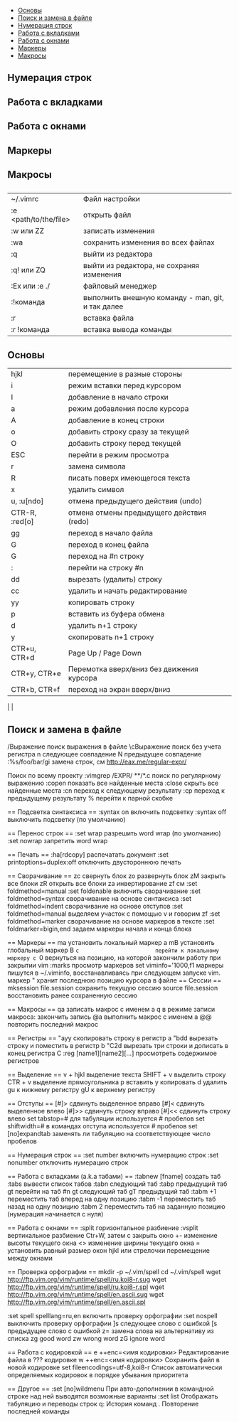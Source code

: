 
- [Основы](osnovi)
- [Поиск и замена в файле](poisk)
- [Нумерация строк](nu)
- [Работа с вкладками](tab)
- [Работа с окнами](window)
- [Маркеры](mark)
- [Макросы](mac)

## <a id="nu">Нумерация строк</a>
## <a id="tab">Работа с вкладками</a>
## <a id="window">Работа с окнами</a>
## <a id="mark">Маркеры</a>
## <a id="mac">Макросы</a>
## <a id=""></a>
## <a id=""></a>
## <a id=""></a>
## <a id=""></a>
## <a id=""></a>
## <a id=""></a>
## <a id=""></a>
## <a id=""></a>
## <a id=""></a>

|                                   |                                                    |
| --------------------------------- | --------------                                     |
|  ~/.vimrc                         | Файл настройки                                     |
|  :e <path/to/the/file>            | открыть файл                                       |
| :w или ZZ                         | записать изменения                                 |
| :wa                               | сохранить изменения во всех файлах                 |
| :q                                | выйти из редактора                                 |
| :q! или ZQ                        | выйти из редактора, не сохраняя изменения          |
| :Ex или :e ./                     | файловый менеджер                                  |
| :!команда                         | выполнить внешную команду - man, git, и так далее  |
| :r <file>                         | вставка файла                                      |
| :r !команда                       | вставка вывода команды                             |
                           
## <a id="osnovi">Основы</a>
|                         |                                           |
| ----------------------- | ----------------------------------------- |
| hjkl                    |  перемещение в разные стороны
| i                       | режим вставки перед курсором
| I                       |  добавление в начало строки
| a                       |  режим добавления после курсора
| A                       |  добавление в конец строки
| o                       |  добавить строку сразу за текущей
| O                       |  добавить строку перед текущей
| ESC                     |  перейти в режим просмотра
| r                       |  замена символа
| R                       |  писать поверх имеющегося текста
| x                       |  удалить символ
| u, :u[ndo]              |  отмена предыдущего действия (undo)
| CTR-R, :red[o]          |  отмена отмены предыдущего действия (redo)
| gg                      |  переход в начало файла
| G                       |  переход в конец файла
| <n>G                    |  переход на #n строку
| :<n>                    |  перейти на строку #n
| dd                      |  вырезать (удалить) строку
| cc                      |  удалить и начать редактирование
| yy                      |  копировать строку
| p                       |  вставить из буфера обмена
| <n>d                    |  удалить n+1 строку
| <n>y                    |  скопировать n+1 строку
| CTR+u, CTR+d            |  Page Up / Page Down
| CTR+y, CTR+e            |  Перемотка вверх/вниз без движения курсора              
| CTR+b, CTR+f            |  переход на экран вверх/вниз
|
|

## <a id="poisk">Поиск и замена в файле</a>
/Выражение               поиск выражения в файле
\cВыражение              поиск без учета регистра
n                        следующее совпадение
N                        предыдущее совпадение
:%s/foo/bar/gi           замена строк, см http://eax.me/regular-expr/

Поиск по всему проекту
:vimgrep /EXPR/ **/*.c   поиск по регулярному выражению
:copen                   показать все найденные места
:close                   скрыть все найденные места
:cn                      переход к следующему результату
:cp                      переход к предыдущему результату
%                         перейти к парной скобке

== Подсветка синтаксиса ==
:syntax on                включить подсветку
:syntax off               выключить подсветку (по умолчанию)

== Перенос строк ==
:set wrap                 разрешить word wrap (по умолчанию)
:set nowrap               запретить word wrap

== Печать ==
:ha[rdcopy]                   распечатать документ
:set printoptions=duplex:off  отключить двустороннюю печать

== Сворачивание ==
zc                        свернуть блок
zo                        развернуть блок
zM                        закрыть все блоки
zR                        открыть все блоки
za                        инвертирование
zf                        см :set foldmethod=manual
:set foldenable           включить свoрачивание
:set foldmethod=syntax    сворачивание на основе синтаксиса
:set foldmethod=indent    сворачивание на основе отступов
:set foldmethod=manual    выделяем участок с помощью v и говорим zf
:set foldmethod=marker    сворачивание на основе маркеров в тексте
:set foldmarker=bigin,end задаем маркеры начала и конца блока

== Маркеры ==
ma                        установить локальный маркер a
mB                        установить глобальный маркер B
`c                        перейти к локальному маркеру c
`0                        вернуться на позицию, на которой закончили
                            работу при закрытии vim
:marks                    просмотр маркеров
set viminfo='1000,f1      маркеры пишутся в ~/.viminfo, восстанавливаясь
                            при следующем запуске vim. маркер " хранит
                            последнюю позицию курсора в файле
== Сессии ==
mksession file.session    сохранить текущую сессию
source file.session       восстановить ранее сохраненную сессию

== Макросы ==
qa                        записать макрос с именем a
q                         в режиме записи макроса: закончить запись
@a                        выполнить макрос с именем a
@@                        повторить последний макрос

== Регистры ==
"ayy                      скопировать строку в регистр a
"bdd                      вырезать строку и поместить в регистр b
"С2d                      вырезать три строки и дописать в конец
                            регистра C
:reg [name1][name2][...]  просмотреть содержимое регистров

== Выделение ==
v + hjkl                  выделение текста
SHIFT + v                 выделить строку
CTR + v                   выделение прямоугольника
p                         вставить
y                         копировать
d                         удалить
gu                        к нижнему регистру
gU                        к верхнему регистру

== Отступы ==
[#]>                      сдвинуть выделенное вправо
[#]<                      сдвинуть выделенное влево
[#]>>                     сдвинуть строку вправо
[#]<<                     сдвинуть строку влево
set tabstop=#             для табуляции используется # пробелов
set shiftwidth=#          в командах отступа используется # пробелов
set [no]expandtab         заменять ли табуляцию на соответствующее
                            число пробелов



== Нумерация строк ==
:set number              включить нумерацию строк
:set nonumber            отключить нумерацию строк

== Работа с вкладками (a.k.a табами) ==
:tabnew [fname]          создать таб
:tabs                    вывести список табов
:tabn                    следующий таб
:tabp                    предыдущий таб
<n>gt                    перейти на таб #n
gt                       следующий таб
gT                       предыдущий таб
:tabm +1                 переместить таб вперед на одну позицию
:tabm -1                 переместить таб назад на одну позицию
:tabm 2                  переместить таб на заданную позицию
                           (нумерация начинается с нуля)

== Работа с окнами ==
:split                   горизонтальное разбиение
:vsplit                  вертикальное разбиение
Ctr+W, затем
  с                      закрыть окно
  +-                     изменение высоты текущего окна
  <>                     изменение ширины текущего окна
  =                      установить равный размер окон
  hjkl или стрелочки     перемещение между окнами

== Проверка орфографии ==
    mkdir -p ~/.vim/spell
    cd ~/.vim/spell
    wget http://ftp.vim.org/vim/runtime/spell/ru.koi8-r.sug
    wget http://ftp.vim.org/vim/runtime/spell/ru.koi8-r.spl
    wget http://ftp.vim.org/vim/runtime/spell/en.ascii.sug
    wget http://ftp.vim.org/vim/runtime/spell/en.ascii.spl

:set spell spelllang=ru,en       включить проверку орфографии
:set nospell                     выключить проверку орфографии
]s                               следующее слово с ошибкой
[s                               предыдущее слово с ошибкой
z=                               замена слова на альтернативу из списка
zg                               good word
zw                               wrong word
zG                               ignore word

== Работа с кодировкой ==
e ++enc=<имя кодировки>         Редактирование файла в ??? кодировке
w ++enc=<имя кодировки>         Сохранить файл в новой кодировке
set fileencodings=utf-8,koi8-r  Список автоматически определяемых
                                  кодировок в порядке убывания
                                  приоритета

== Другое ==
:set [no]wildmenu          При авто-дополнении в командной строке над
                             ней выводятся возможные варианты
:set list                  Отображать табуляцию и переводы строк
q:                         История команд
.                          Повторение последней команды
